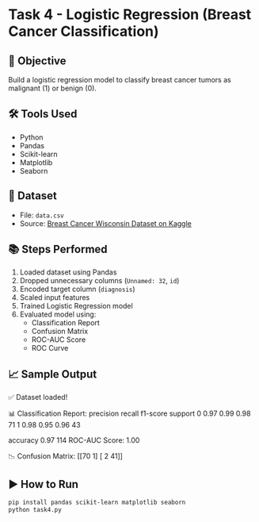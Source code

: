 # Task 4 - Logistic Regression (Breast Cancer Classification)

## 🎯 Objective
Build a logistic regression model to classify breast cancer tumors as malignant (1) or benign (0).

## 🛠️ Tools Used
- Python
- Pandas
- Scikit-learn
- Matplotlib
- Seaborn

## 📁 Dataset
- File: `data.csv`
- Source: [Breast Cancer Wisconsin Dataset on Kaggle](https://www.kaggle.com/datasets/uciml/breast-cancer-wisconsin-data)

## 📚 Steps Performed
1. Loaded dataset using Pandas
2. Dropped unnecessary columns (`Unnamed: 32`, `id`)
3. Encoded target column (`diagnosis`)
4. Scaled input features
5. Trained Logistic Regression model
6. Evaluated model using:
   - Classification Report
   - Confusion Matrix
   - ROC-AUC Score
   - ROC Curve

## 📈 Sample Output

✅ Dataset loaded!

📊 Classification Report: precision recall f1-score support 0 0.97 0.99 0.98 71 1 0.98 0.95 0.96 43

accuracy 0.97 114 ROC-AUC Score: 1.00

📉 Confusion Matrix: [[70 1] [ 2 41]]

## ▶️ How to Run

```bash
pip install pandas scikit-learn matplotlib seaborn
python task4.py


